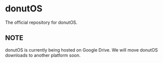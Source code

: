 # donutOS
The official repository for donutOS.

## NOTE

donutOS is currently being hosted on Google Drive. We will move donutOS downloads to another platform soon.
